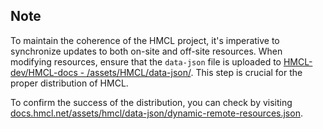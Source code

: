 ## Note

To maintain the coherence of the HMCL project, it's imperative to synchronize updates to both on-site and off-site resources. When modifying resources, ensure that the `data-json` file is uploaded to [HMCL-dev/HMCL-docs - /assets/HMCL/data-json/](https://github.com/HMCL-dev/HMCL-docs/tree/main/assets/hmcl/data-json/). This step is crucial for the proper distribution of HMCL.

To confirm the success of the distribution, you can check by visiting [docs.hmcl.net/assets/hmcl/data-json/dynamic-remote-resources.json](https://docs.hmcl.net/assets/hmcl/data-json/dynamic-remote-resources.json).
